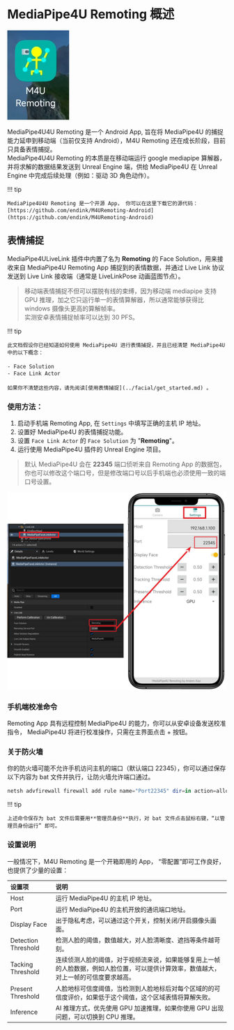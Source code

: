 
# MediaPipe4U Remoting 概述

![M4U Remoting](./images/get_started/remoting_icon.jpg "M4U Remoting")

MediaPipe4U4U Remoting 是一个 Android App, 旨在将 MediaPipe4U 的捕捉能力延申到移动端（当前仅支持 Android），M4U Remoting 还在成长阶段，目前只具备表情捕捉。       
MediaPipe4U4U Remoting 的本质是在移动端运行 google mediapipe 算解器，并将求解的数据结果发送到 Unreal Engine 端，供给 MediaPipe4U 在 Unreal Engine 中完成后续处理（例如：驱动 3D 角色动作）。    

!!! tip

    MediaPipe4U4U Remoting 是一个开源 App， 你可以在这里下载它的源代码：       
    [https://github.com/endink/M4URemoting-Android](https://github.com/endink/M4URemoting-Android)


## 表情捕捉

MediaPipe4ULiveLink 插件中内置了名为 **Remoting** 的 Face Solution，用来接收来自 MediaPipe4U Remoting App 捕捉到的表情数据，并通过 Live Link 协议发送到 Live Link 接收端（通常是 LiveLinkPose 动画蓝图节点）。   

> 移动端表情捕捉不但可以摆脱有线的束缚，因为移动端 mediapipe 支持 GPU 推理，加之它只运行单一的表情算解器，所以通常能够获得比 windows 摄像头更高的算解帧率。   
> 实测安卓表情捕捉帧率可以达到 30 PFS。
 
!!! tip

    此文档假设你已经知道如何使用 MediaPipe4U 进行表情捕捉，并且已经清楚 MediaPipe4U 中的以下概念：

    - Face Solution
    - Face Link Actor 
      
    如果你不清楚这些内容，请先阅读[使用表情捕捉](../facial/get_started.md) 。


### 使用方法：

1. 启动手机端 Remoting App, 在 `Settings` 中填写正确的主机 IP 地址。
2. 设置好 MediaPipe4U 的表情捕捉功能。
3. 设置 `Face Link Actor` 的 `Face Solution` 为 "**Remoting**"。
4. 运行使用 MediaPipe4U 插件的 Unreal Engine 项目。

> 默认 MediaPipe4U 会在 **22345** 端口侦听来自 Remoting App 的数据包，你也可以修改这个端口号，但是修改端口号以后手机端也必须使用一致的端口号设置。

![M4U Remoting](./images/get_started/remoting_setup.jpg "M4U Remoting")


### 手机端校准命令

Remoting App 具有远程控制 MediaPipe4U 的能力，你可以从安卓设备发送校准指令， MediaPipe4U 将进行校准操作，只需在主界面点击 + 按钮。

### 关于防火墙

你的防火墙可能不允许手机访问主机的端口（默认端口 22345），你可以通过保存以下内容为 bat 文件并执行，让防火墙允许端口通过。

```powershell
netsh advfirewall firewall add rule name="Port22345" dir=in action=allow protocol=UDP localport=22345
```

!!! tip

    上述命令保存为 bat 文件后需要用**管理员身份**执行，对 bat 文件点击鼠标右键，“以管理员身份运行” 即可。


### 设置说明

一般情况下，M4U Remoting 是一个开箱即用的 App， “零配置”即可工作良好，也提供了少量的设置：

|设置项| 说明 |
|:------|:-----|
|Host | 运行 MediaPipe4U 的主机 IP 地址。|
|Port | 运行 MediaPipe4U 的主机开放的通讯端口地址。|
|Display Face |出于隐私考虑，可以通过这个开关，控制关闭/开启摄像头画面。|
|Detection Threshold |检测人脸的阈值，数值越大，对人脸清晰度、遮挡等条件越苛刻。|
|Tacking Threshold |连续侦测人脸的阈值，对于视频流来说，如果能够复用上一帧的人脸数据，例如人脸位置，可以提供计算效率，数值越大，对上一帧的可信度要求越高。|
|Present Threshold |人脸地标可信度阈值，当检测到人脸地标后对每个区域的的可信度评价，如果低于这个阈值，这个区域表情将算解失败。|
|Inference | AI 推理方式，优先使用 GPU 加速推理，如果你使用 GPU 出现问题，可以切换到 CPU 推理。|


